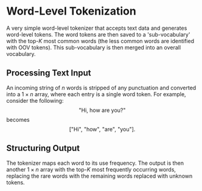 # Word-Level Tokenization

A very simple word-level tokenizer that accepts text data and generates word-level tokens. The word tokens are then
saved to a 'sub-vocabulary' with the top-$K$ most common words (the less common words are identified with OOV tokens). This sub-vocabulary is then merged into an overall vocabulary.

## Processing Text Input

An incoming string of $n$ words is stripped of any punctuation and converted into a $1 \times n$ array,
where each entry is a single word token. For example, consider the following: $$ \text{"Hi, how are you?"} $$ becomes $$ \text{["Hi", "how", "are", "you"]}. $$

## Structuring Output

The tokenizer maps each word to its use frequency. The output is then another $1 \times n$ array with
the top-$K$ most frequently occurring words, replacing the rare words with the remaining words
replaced with unknown tokens.
